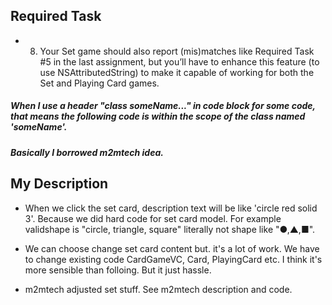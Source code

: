 ## Required Task
- 8. Your Set game should also report (mis)matches like Required Task #5 in the last assignment, but you’ll have to enhance this feature (to use NSAttributedString) to make it capable of working for both the Set and Playing Card games.

##### When I use a header "class someName..." in code block for some code, that means the following code is within the scope of the class named 'someName'.

##### Basically I borrowed m2mtech idea.

## My Description
 - When we click the set card, description text will be like 'circle red solid 3'. Because we did hard code for set card model. For example validshape is "circle, triangle, square" literally not shape like "●,▲,■".

 - We can choose change set card content but. it's a lot of work. We have to change existing code CardGameVC, Card, PlayingCard etc. I think it's more sensible than folloing. But it just hassle.

 - m2mtech adjusted set stuff. See m2mtech description and code.